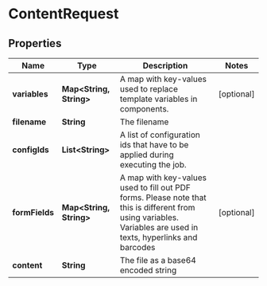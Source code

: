 
# ContentRequest

## Properties
Name | Type | Description | Notes
------------ | ------------- | ------------- | -------------
**variables** | **Map&lt;String, String&gt;** | A map with key-values used to replace template variables in components. |  [optional]
**filename** | **String** | The filename | 
**configIds** | **List&lt;String&gt;** | A list of configuration ids that have to be applied during executing the job. | 
**formFields** | **Map&lt;String, String&gt;** | A map with key-values used to fill out PDF forms. Please note that this is different from using variables. Variables are used in texts, hyperlinks and barcodes |  [optional]
**content** | **String** | The file as a base64 encoded string | 



